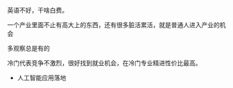 英语不好，干啥白费。



一个产业里面不止有高大上的东西，还有很多脏活累活，就是普通人进入产业的机会

多观察总是有的



冷门代表竞争不激烈，很好找到就业机会，在冷门专业精进性价比最高。



- 人工智能应用落地